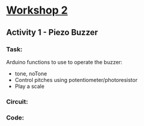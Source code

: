 # [Workshop 2](https://bmesbuildteamucla.github.io/Workshops/Workshop%202%20-%20Coding%20and%20Arduino)

## Activity 1 - Piezo Buzzer

### Task:
Arduino functions to use to operate the buzzer:
* tone, noTone
* Control pitches using potentiometer/photoresistor
* Play a scale 

### Circuit:

### Code:
```C++

```
